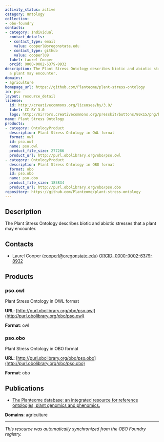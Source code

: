 ```yaml
---
activity_status: active
category: Ontology
collection:
- obo-foundry
contacts:
- category: Individual
  contact_details:
  - contact_type: email
    value: cooperl@oregonstate.edu
  - contact_type: github
    value: cooperl09
  label: Laurel Cooper
  orcid: 0000-0002-6379-8932
description: The Plant Stress Ontology describes biotic and abiotic stresses that
  a plant may encounter.
domains:
- agriculture
homepage_url: https://github.com/Planteome/plant-stress-ontology
id: pso
layout: resource_detail
license:
  id: http://creativecommons.org/licenses/by/3.0/
  label: CC BY 3.0
  logo: http://mirrors.creativecommons.org/presskit/buttons/80x15/png/by.png
name: Plant Stress Ontology
products:
- category: OntologyProduct
  description: Plant Stress Ontology in OWL format
  format: owl
  id: pso.owl
  name: pso.owl
  product_file_size: 277286
  product_url: http://purl.obolibrary.org/obo/pso.owl
- category: OntologyProduct
  description: Plant Stress Ontology in OBO format
  format: obo
  id: pso.obo
  name: pso.obo
  product_file_size: 185834
  product_url: http://purl.obolibrary.org/obo/pso.obo
repository: https://github.com/Planteome/plant-stress-ontology
---
```

## Description

The Plant Stress Ontology describes biotic and abiotic stresses that a plant may encounter.

## Contacts

- Laurel Cooper (cooperl@oregonstate.edu) [ORCID: 0000-0002-6379-8932](https://orcid.org/0000-0002-6379-8932)

## Products

### pso.owl

Plant Stress Ontology in OWL format

**URL**: [http://purl.obolibrary.org/obo/pso.owl](http://purl.obolibrary.org/obo/pso.owl)

**Format**: owl

### pso.obo

Plant Stress Ontology in OBO format

**URL**: [http://purl.obolibrary.org/obo/pso.obo](http://purl.obolibrary.org/obo/pso.obo)

**Format**: obo

## Publications

- [The Planteome database: an integrated resource for reference ontologies, plant genomics and phenomics.](https://www.ncbi.nlm.nih.gov/pubmed/29186578)

**Domains**: agriculture

---

*This resource was automatically synchronized from the OBO Foundry registry.*
